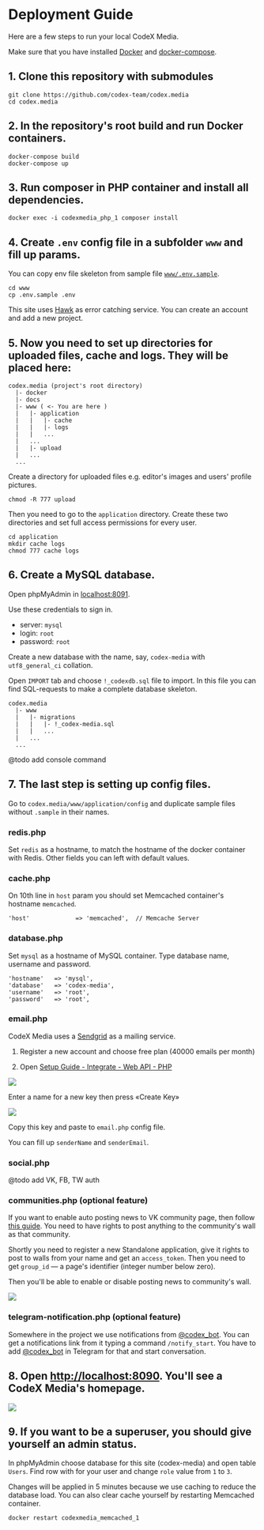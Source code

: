 # Deployment Guide

Here are a few steps to run your local CodeX Media.

Make sure that you have installed [Docker](https://docs.docker.com/install/) and [docker-compose](https://docs.docker.com/compose/).

## 1. Clone this repository with submodules

```shell
git clone https://github.com/codex-team/codex.media
cd codex.media
```

## 2. In the repository's root build and run Docker containers.

```shell
docker-compose build
docker-compose up
```

## 3. Run composer in PHP container and install all dependencies.

```shell
docker exec -i codexmedia_php_1 composer install
```

## 4. Create `.env` config file in a subfolder `www` and fill up params.

You can copy env file skeleton from sample file [`www/.env.sample`](../www/.env.sample).

```shell
cd www
cp .env.sample .env
```

This site uses [Hawk](https://hawk.so) as error catching service. You can create an account and add a new project.

## 5. Now you need to set up directories for uploaded files, cache and logs. They will be placed here:

```
codex.media (project's root directory)
  |- docker
  |- docs
  |- www ( <- You are here )
  |   |- application
  |   |   |- cache
  |   |   |- logs
  |   |   ...
  |   ...
  |   |- upload
  |   ...
  ...
```

Create a directory for uploaded files e.g. editor's images and users' profile pictures.

```shell
chmod -R 777 upload
```

Then you need to go to the `application` directory. Create these two directories and set full access permissions for every user.

```shell
cd application
mkdir cache logs
chmod 777 cache logs
```

## 6. Create a MySQL database.

Open phpMyAdmin in [localhost:8091](http://localhost:8091).

Use these credentials to sign in.

- server: `mysql`
- login: `root`
- password: `root`

Create a new database with the name, say, `codex-media` with `utf8_general_ci` collation.

Open `IMPORT` tab and choose `!_codexdb.sql` file to import. In this file you can find SQL-requests to make a complete database skeleton.

```
codex.media
  |- www
  |   |- migrations
  |   |   |- !_codex-media.sql
  |   |   ...
  |   ...
  ...
```

@todo add console command

## 7. The last step is setting up config files.

Go to `codex.media/www/application/config` and duplicate sample files without `.sample` in their names.

### redis.php

Set `redis` as a hostname, to match the hostname of the docker container with Redis.
Other fields you can left with default values.

### cache.php

On 10th line in `host` param you should set Memcached container's hostname `memcached`.

```
'host'             => 'memcached',  // Memcache Server
```

### database.php

Set `mysql` as a hostname of MySQL container. Type database name, username and password.

```
'hostname'   => 'mysql',
'database'   => 'codex-media',
'username'   => 'root',
'password'   => 'root',
```

### email.php

CodeX Media uses a [Sendgrid](https://sendgrid.com) as a mailing service.

1. Register a new account and choose free plan (40000 emails per month)

2. Open [Setup Guide - Integrate - Web API - PHP](https://app.sendgrid.com/guide/integrate/langs/php)

![](assets/create-a-new-key-for-sendgrid.png)

Enter a name for a new key then press «Create Key»

![](assets/sendgrid-test-key.png)

Copy this key and paste to `email.php` config file.

You can fill up `senderName` and `senderEmail`.

### social.php

@todo add VK, FB, TW auth

### communities.php (optional feature)

If you want to enable auto posting news to VK community page, then follow [this guide](https://github.com/codex-team/codex.edu/issues/119#issuecomment-296349880). You need to have rights to post anything to the community's wall as that community.

Shortly you need to register a new Standalone application, give it rights to post to walls from your name and get an `access_token`. Then you need to get `group_id` — a page's identifier (integer number below zero).

Then you'll be able to enable or disable posting news to community's wall.

![](assets/editor-with-vk-post-button.png)

### telegram-notification.php (optional feature)

Somewhere in the project we use notifications from [@codex_bot](https://ifmo.su/bot). You can get a notifications link from it typing a command `/notify_start`. You have to add [@codex_bot](https://t.me/codex_bot) in Telegram for that and start conversation.

## 8. Open [http://localhost:8090](http://localhost:8090). You'll see a CodeX Media's homepage.

 ![](assets/main-page.png)

## 9. If you want to be a superuser, you should give yourself an admin status.

In phpMyAdmin choose database for this site (codex-media) and open table `Users`. Find row with for your user and change `role` value from `1` to `3`.

Changes will be applied in 5 minutes because we use caching to reduce the database load. You can also clear cache yourself by restarting Memcached container.

```
docker restart codexmedia_memcached_1
```
